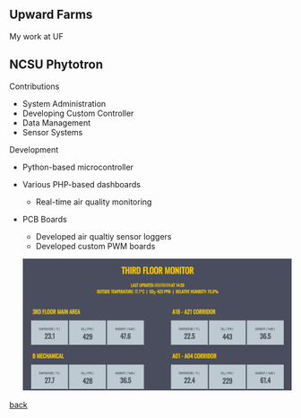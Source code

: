 ## Upward Farms

My work at UF

## NCSU Phytotron
Contributions
* System Administration
* Developing Custom Controller
* Data Management
* Sensor Systems

Development
- Python-based microcontroller
- Various PHP-based dashboards
  - Real-time air quality monitoring
- PCB Boards
  - Developed air qualtiy sensor loggers
  - Developed custom PWM boards


  ![AirQuality](./ThirdFloorMonitor.png)

[back](./)
